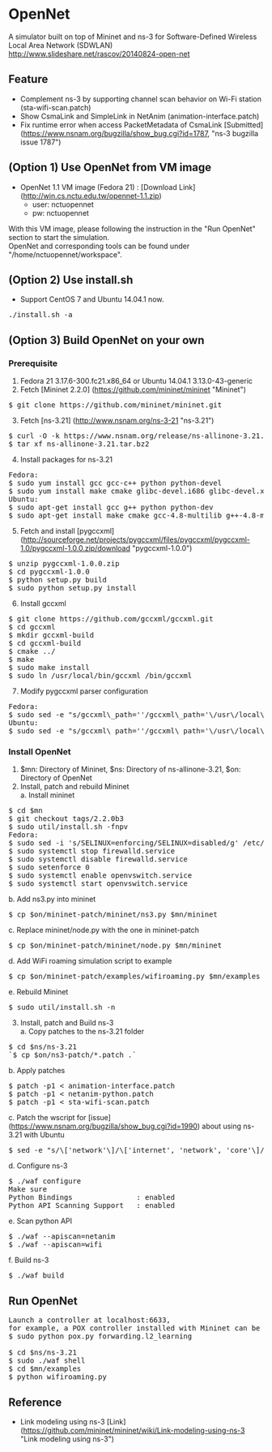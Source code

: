# OpenNet
A simulator built on top of Mininet and ns-3 for Software-Defined Wireless Local Area Network (SDWLAN)<br/>
http://www.slideshare.net/rascov/20140824-open-net <br/>

## Feature
* Complement ns-3 by supporting channel scan behavior on Wi-Fi station (sta-wifi-scan.patch)
* Show CsmaLink and SimpleLink in NetAnim (animation-interface.patch)
* Fix runtime error when access PacketMetadata of CsmaLink [Submitted] (https://www.nsnam.org/bugzilla/show_bug.cgi?id=1787, "ns-3 bugzilla issue 1787")

## (Option 1) Use OpenNet from VM image
* OpenNet 1.1 VM image (Fedora 21) : [Download Link] (http://win.cs.nctu.edu.tw/opennet-1.1.zip)
    - user: nctuopennet
    - pw: nctuopennet

With this VM image, please following the instruction in the "Run OpenNet" section to start the simulation.<br/>
OpenNet and corresponding tools can be found under "/home/nctuopennet/workspace".<br/>

## (Option 2) Use install.sh
* Support CentOS 7 and Ubuntu 14.04.1 now.<br/>
<pre>
./install.sh -a
</pre>

## (Option 3) Build OpenNet on your own
### Prerequisite
1. Fedora 21 3.17.6-300.fc21.x86\_64 or Ubuntu 14.04.1 3.13.0-43-generic <br/>
2. Fetch [Mininet 2.2.0] (https://github.com/mininet/mininet "Mininet") <br/>
<pre>
$ git clone https://github.com/mininet/mininet.git
</pre>
3. Fetch [ns-3.21] (http://www.nsnam.org/ns-3-21 "ns-3.21") <br/>
<pre>
$ curl -O -k https://www.nsnam.org/release/ns-allinone-3.21.tar.bz2
$ tar xf ns-allinone-3.21.tar.bz2
</pre>
4. Install packages for ns-3.21 <br/>
<pre>
Fedora:
$ sudo yum install gcc gcc-c++ python python-devel
$ sudo yum install make cmake glibc-devel.i686 glibc-devel.x86\_64
Ubuntu:
$ sudo apt-get install gcc g++ python python-dev
$ sudo apt-get install make cmake gcc-4.8-multilib g++-4.8-multilib
</pre>
5. Fetch and install [pygccxml] (http://sourceforge.net/projects/pygccxml/files/pygccxml/pygccxml-1.0/pygccxml-1.0.0.zip/download "pygccxml-1.0.0") <br/>
<pre>
$ unzip pygccxml-1.0.0.zip
$ cd pygccxml-1.0.0
$ python setup.py build
$ sudo python setup.py install
</pre>
6. Install gccxml <br/>
<pre>
$ git clone https://github.com/gccxml/gccxml.git
$ cd gccxml
$ mkdir gccxml-build
$ cd gccxml-build
$ cmake ../
$ make
$ sudo make install
$ sudo ln /usr/local/bin/gccxml /bin/gccxml
</pre>
7. Modify pygccxml parser configuration <br/>
<pre>
Fedora:
$ sudo sed -e "s/gccxml\_path=''/gccxml\_path='\/usr\/local\/bin'/" -i /usr/lib/python2.7/site-packages/pygccxml/parser/config.py
Ubuntu:
$ sudo sed -e "s/gccxml\_path=''/gccxml\_path='\/usr\/local\/bin'/" -i /usr/local/lib/python2.7/dist-packages/pygccxml/parser/config.py
</pre>

### Install OpenNet
1. $mn: Directory of Mininet, $ns: Directory of ns-allinone-3.21, $on: Directory of OpenNet <br/>
2. Install, patch and rebuild Mininet <br/>
a. Install mininet <br/>
<pre>
$ cd $mn
$ git checkout tags/2.2.0b3
$ sudo util/install.sh -fnpv
Fedora:
$ sudo sed -i 's/SELINUX=enforcing/SELINUX=disabled/g' /etc/selinux/config
$ sudo systemctl stop firewalld.service
$ sudo systemctl disable firewalld.service
$ sudo setenforce 0
$ sudo systemctl enable openvswitch.service
$ sudo systemctl start openvswitch.service
</pre>
b. Add ns3.py into mininet <br/>
<pre>
$ cp $on/mininet-patch/mininet/ns3.py $mn/mininet
</pre>
c. Replace mininet/node.py with the one in mininet-patch <br/>
<pre>
$ cp $on/mininet-patch/mininet/node.py $mn/mininet
</pre>
d. Add WiFi roaming simulation script to example <br/>
<pre>
$ cp $on/mininet-patch/examples/wifiroaming.py $mn/examples
</pre>
e. Rebuild Mininet <br/>
<pre>
$ sudo util/install.sh -n
</pre>

3. Install, patch and Build ns-3 <br/>
a. Copy patches to the ns-3.21 folder <br/>
<pre>
$ cd $ns/ns-3.21
`$ cp $on/ns3-patch/*.patch .`
</pre>
b. Apply patches <br/>
<pre>
$ patch -p1 &lt; animation-interface.patch
$ patch -p1 &lt; netanim-python.patch
$ patch -p1 &lt; sta-wifi-scan.patch
</pre>
c. Patch the wscript for [issue] (https://www.nsnam.org/bugzilla/show_bug.cgi?id=1990) about using ns-3.21 with Ubuntu<br/>
<pre>
$ sed -e "s/\['network'\]/\['internet', 'network', 'core'\]/" -i src/tap-bridge/wscript
</pre>
d. Configure ns-3 <br/>
<pre>
$ ./waf configure
Make sure
Python Bindings               : enabled
Python API Scanning Support   : enabled
</pre>
e. Scan python API <br/>
<pre>
$ ./waf --apiscan=netanim
$ ./waf --apiscan=wifi
</pre>
f. Build ns-3 <br/>
<pre>
$ ./waf build
</pre>

## Run OpenNet
<pre>
Launch a controller at localhost:6633,
for example, a POX controller installed with Mininet can be running with:
$ sudo python pox.py forwarding.l2_learning

$ cd $ns/ns-3.21
$ sudo ./waf shell
$ cd $mn/examples
$ python wifiroaming.py
</pre>

## Reference
* Link modeling using ns-3 [Link] (https://github.com/mininet/mininet/wiki/Link-modeling-using-ns-3 "Link modeling using ns-3")
